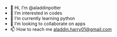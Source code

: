 - 👋 Hi, I’m @aladdinpotter
- 👀 I’m interested in codes
- 🌱 I’m currently learning python 
- 💞️ I’m looking to collaborate on apps 
- 📫 How to reach me aladdin.harry01@gmail.com

<!---
aladdinp0/aladdinp0 is a ✨ special ✨ repository because its `README.md` (this file) appears on your GitHub profile.
You can click the Preview link to take a look at your changes.
--->
